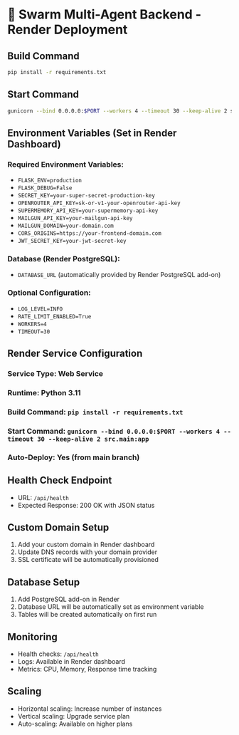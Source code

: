 # 🚀 Swarm Multi-Agent Backend - Render Deployment

## Build Command
```bash
pip install -r requirements.txt
```

## Start Command
```bash
gunicorn --bind 0.0.0.0:$PORT --workers 4 --timeout 30 --keep-alive 2 src.main:app
```

## Environment Variables (Set in Render Dashboard)

### Required Environment Variables:
- `FLASK_ENV=production`
- `FLASK_DEBUG=False`
- `SECRET_KEY=your-super-secret-production-key`
- `OPENROUTER_API_KEY=sk-or-v1-your-openrouter-api-key`
- `SUPERMEMORY_API_KEY=your-supermemory-api-key`
- `MAILGUN_API_KEY=your-mailgun-api-key`
- `MAILGUN_DOMAIN=your-domain.com`
- `CORS_ORIGINS=https://your-frontend-domain.com`
- `JWT_SECRET_KEY=your-jwt-secret-key`

### Database (Render PostgreSQL):
- `DATABASE_URL` (automatically provided by Render PostgreSQL add-on)

### Optional Configuration:
- `LOG_LEVEL=INFO`
- `RATE_LIMIT_ENABLED=True`
- `WORKERS=4`
- `TIMEOUT=30`

## Render Service Configuration

### Service Type: Web Service
### Runtime: Python 3.11
### Build Command: `pip install -r requirements.txt`
### Start Command: `gunicorn --bind 0.0.0.0:$PORT --workers 4 --timeout 30 --keep-alive 2 src.main:app`
### Auto-Deploy: Yes (from main branch)

## Health Check Endpoint
- URL: `/api/health`
- Expected Response: 200 OK with JSON status

## Custom Domain Setup
1. Add your custom domain in Render dashboard
2. Update DNS records with your domain provider
3. SSL certificate will be automatically provisioned

## Database Setup
1. Add PostgreSQL add-on in Render
2. Database URL will be automatically set as environment variable
3. Tables will be created automatically on first run

## Monitoring
- Health checks: `/api/health`
- Logs: Available in Render dashboard
- Metrics: CPU, Memory, Response time tracking

## Scaling
- Horizontal scaling: Increase number of instances
- Vertical scaling: Upgrade service plan
- Auto-scaling: Available on higher plans

